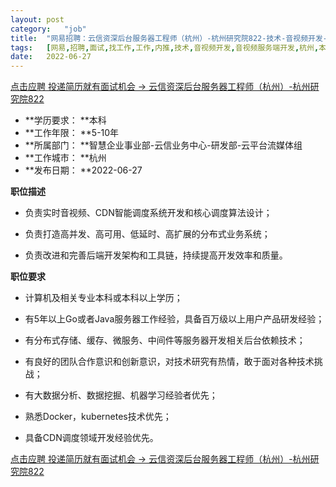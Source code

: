 ```yaml
---
layout:	post
category:	"job"
title:	"网易招聘：云信资深后台服务器工程师（杭州）-杭州研究院822-技术-音视频开发-音视频服务端开发-杭州本科5-10年"
tags:	[网易,招聘,面试,找工作,工作,内推,技术,音视频开发,音视频服务端开发,杭州,本科,5-10年]
date:	2022-06-27
---
```


[点击应聘 投递简历就有面试机会 ->  云信资深后台服务器工程师（杭州）-杭州研究院822](http://mobile.bole.netease.com/bole/boleDetail?id=41163&employeeId=346f03c3cda5f04c&key=all)



- **学历要求： **本科
- **工作年限： **5-10年
- **所属部门： **智慧企业事业部-云信业务中心-研发部-云平台流媒体组
- **工作城市： **杭州
- **发布日期： **2022-06-27



**职位描述**

- 负责实时音视频、CDN智能调度系统开发和核心调度算法设计；

- 负责打造高并发、高可用、低延时、高扩展的分布式业务系统；

- 负责改进和完善后端开发架构和工具链，持续提高开发效率和质量。



**职位要求**

- 计算机及相关专业本科或本科以上学历；

- 有5年以上Go或者Java服务器工作经验，具备百万级以上用户产品研发经验；

- 有分布式存储、缓存、微服务、中间件等服务器开发相关后台依赖技术；

- 有良好的团队合作意识和创新意识，对技术研究有热情，敢于面对各种技术挑战；

-  有大数据分析、数据挖掘、机器学习经验者优先；

-  熟悉Docker，kubernetes技术优先；

-  具备CDN调度领域开发经验优先。



[点击应聘 投递简历就有面试机会 ->  云信资深后台服务器工程师（杭州）-杭州研究院822](http://mobile.bole.netease.com/bole/boleDetail?id=41163&employeeId=346f03c3cda5f04c&key=all)